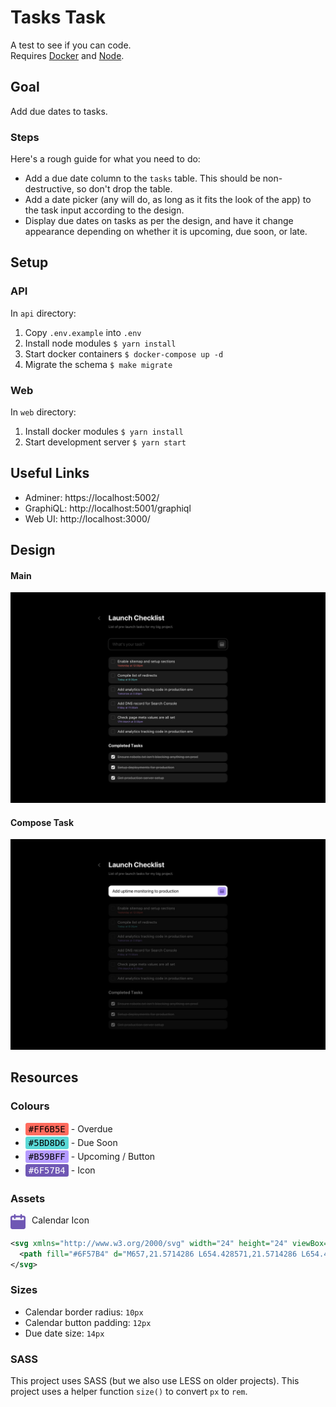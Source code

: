 # Tasks Task
A test to see if you can code.  
Requires [Docker](https://docker.com) and [Node](https://nodejs.org).

## Goal
Add due dates to tasks.

### Steps
Here's a rough guide for what you need to do:
 
- Add a due date column to the `tasks` table. This should be non-destructive, so 
  don't drop the table.
- Add a date picker (any will do, as long as it fits the look of the app) to the
  task input according to the design.
- Display due dates on tasks as per the design, and have it change appearance 
  depending on whether it is upcoming, due soon, or late.

## Setup

### API
In `api` directory:

1. Copy `.env.example` into `.env`
1. Install node modules `$ yarn install`
1. Start docker containers `$ docker-compose up -d`
1. Migrate the schema `$ make migrate`

### Web
In `web` directory:

1. Install docker modules `$ yarn install`
1. Start development server `$ yarn start`
  
## Useful Links

- Adminer: https://localhost:5002/
- GraphiQL: http://localhost:5001/graphiql
- Web UI: http://localhost:3000/

## Design

#### Main
![Main](./resources/Main.jpg)

#### Compose Task
![Compose Task](./resources/Compose%20Task.jpg)

## Resources
### Colours
- <span style="display:inline-block;margin-bottom:2px;font-family:SFMono-Regular,monospace;background:#FF6B5E;padding:2px 5px;border-radius:3px;color:#000">#FF6B5E</span> - Overdue
- <span style="display:inline-block;margin-bottom:2px;font-family:SFMono-Regular,monospace;background:#5BD8D6;padding:2px 5px;border-radius:3px;color:#000">#5BD8D6</span> - Due Soon
- <span style="display:inline-block;margin-bottom:2px;font-family:SFMono-Regular,monospace;background:#B59BFF;padding:2px 5px;border-radius:3px;color:#000">#B59BFF</span> - Upcoming / Button
- <span style="display:inline-block;margin-bottom:2px;font-family:SFMono-Regular,monospace;background:#6F57B4;padding:2px 5px;border-radius:3px;color:#fff">#6F57B4</span> - Icon

### Assets
<div style="display:flex">
  <svg xmlns="http://www.w3.org/2000/svg" width="24" height="24" viewBox="0 0 24 24" style="vertical-align:middle;margin:-1px 10px 0 0">
    <path fill="#6F57B4" d="M657,21.5714286 L654.428571,21.5714286 L654.428571,20.2857143 C654.428571,19.5756339 653.852938,19 653.142857,19 C652.432777,19 651.857143,19.5756339 651.857143,20.2857143 L651.857143,21.5714286 L644.142857,21.5714286 L644.142857,20.2857143 C644.142857,19.5756339 643.567223,19 642.857143,19 C642.147062,19 641.571429,19.5756339 641.571429,20.2857143 L641.571429,21.5714286 L639,21.5714286 C637.343929,21.573318 636.001889,22.9153576 636,24.5714286 L636,40 C636.001889,41.656071 637.343929,42.9981106 639,43 L657,43 C658.656071,42.9981106 659.998111,41.656071 660,40 L660,24.5714286 C659.998111,22.9153576 658.656071,21.573318 657,21.5714286 Z M638.571429,24.5714286 C638.571429,24.3347351 638.763307,24.1428571 639,24.1428571 L641.571429,24.1428571 L641.571429,25.4285714 C641.571429,26.1386518 642.147062,26.7142857 642.857143,26.7142857 C643.567223,26.7142857 644.142857,26.1386518 644.142857,25.4285714 L644.142857,24.1428571 L651.857143,24.1428571 L651.857143,25.4285714 C651.857143,26.1386518 652.432777,26.7142857 653.142857,26.7142857 C653.852938,26.7142857 654.428571,26.1386518 654.428571,25.4285714 L654.428571,24.1428571 L657,24.1428571 C657.236693,24.1428571 657.428571,24.3347351 657.428571,24.5714286 L657.428571,28 C657.428571,28.2366935 657.236693,28.4285714 657,28.4285714 L639,28.4285714 C638.763307,28.4285714 638.571429,28.2366935 638.571429,28 L638.571429,24.5714286 Z" transform="translate(-636 -19)"/>
  </svg>
  Calendar Icon
</div>

```svg
<svg xmlns="http://www.w3.org/2000/svg" width="24" height="24" viewBox="0 0 24 24">
  <path fill="#6F57B4" d="M657,21.5714286 L654.428571,21.5714286 L654.428571,20.2857143 C654.428571,19.5756339 653.852938,19 653.142857,19 C652.432777,19 651.857143,19.5756339 651.857143,20.2857143 L651.857143,21.5714286 L644.142857,21.5714286 L644.142857,20.2857143 C644.142857,19.5756339 643.567223,19 642.857143,19 C642.147062,19 641.571429,19.5756339 641.571429,20.2857143 L641.571429,21.5714286 L639,21.5714286 C637.343929,21.573318 636.001889,22.9153576 636,24.5714286 L636,40 C636.001889,41.656071 637.343929,42.9981106 639,43 L657,43 C658.656071,42.9981106 659.998111,41.656071 660,40 L660,24.5714286 C659.998111,22.9153576 658.656071,21.573318 657,21.5714286 Z M638.571429,24.5714286 C638.571429,24.3347351 638.763307,24.1428571 639,24.1428571 L641.571429,24.1428571 L641.571429,25.4285714 C641.571429,26.1386518 642.147062,26.7142857 642.857143,26.7142857 C643.567223,26.7142857 644.142857,26.1386518 644.142857,25.4285714 L644.142857,24.1428571 L651.857143,24.1428571 L651.857143,25.4285714 C651.857143,26.1386518 652.432777,26.7142857 653.142857,26.7142857 C653.852938,26.7142857 654.428571,26.1386518 654.428571,25.4285714 L654.428571,24.1428571 L657,24.1428571 C657.236693,24.1428571 657.428571,24.3347351 657.428571,24.5714286 L657.428571,28 C657.428571,28.2366935 657.236693,28.4285714 657,28.4285714 L639,28.4285714 C638.763307,28.4285714 638.571429,28.2366935 638.571429,28 L638.571429,24.5714286 Z" transform="translate(-636 -19)"/>
</svg>
```

### Sizes
- Calendar border radius: `10px`
- Calendar button padding: `12px`
- Due date size: `14px`

### SASS
This project uses SASS (but we also use LESS on older projects). This project 
uses a helper function `size()` to convert `px` to `rem`.
